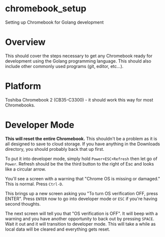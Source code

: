 # chromebook_setup
Setting up Chromebook for Golang development

# Overview
This should cover the steps necessary to get any Chromebook ready for development using the Golang programming language.  This should also include other commonly used programs (git, editor, etc...).

# Platform
Toshiba Chromebook 2 (CB35-C3300) - it should work this way for most Chromebooks.

# Developer Mode
**This will reset the entire Chromebook.**  This shouldn't be a problem as it is all designed to save to cloud storage.  If you have anything in the Downloads directory, you should probably back that up first.

To put it into developer mode, simply hold `Power+ESC+Refresh` then let go of `Power`.  Refresh should be the the third button to the right of Esc and looks like a circular arrow.

You'll see a screen with a warning that "Chrome OS is missing or damaged."  This is normal.  Press `Ctrl-D`.

This brings up a new screen asking you "To turn OS verification OFF, press ENTER".  Press `ENTER` now to go into developer mode or `ESC` if you're having second thoughts.

The next screen will tell you that "OS verification is OFF".  It will beep with a warning and you have another opportunity to back out by pressing `SPACE`.  Wait it out and it will transition to developer mode.  This will take a while as local data will be cleared and everything gets reset.
